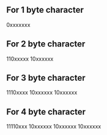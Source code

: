 ## For 1 byte character
0xxxxxxx

## For 2 byte character
110xxxxx 10xxxxxx

## For 3 byte character
1110xxxx 10xxxxxx 10xxxxxx

## For 4 byte character
11110xxx 10xxxxxx 10xxxxxx 10xxxxxx